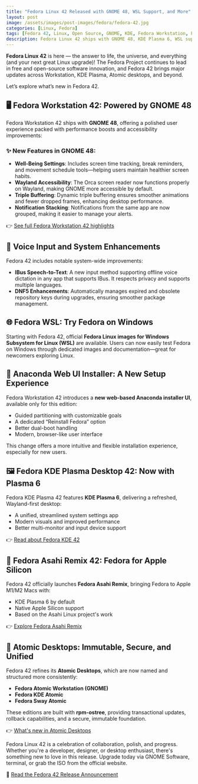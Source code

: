 ```yaml
---
title: "Fedora Linux 42 Released with GNOME 48, WSL Support, and More"
layout: post
image: /assets/images/post-images/fedora/fedora-42.jpg
categories: [Linux, Fedora]
tags: [Fedora 42, Linux, Open Source, GNOME, KDE, Fedora Workstation, Fedora KDE, Fedora Atomic, Fedora Asahi]
description: Fedora Linux 42 ships with GNOME 48, KDE Plasma 6, WSL support, Anaconda Web UI, and enhanced performance and accessibility.
---
```


**Fedora Linux 42** is here — the answer to life, the universe, and everything (and your next great Linux upgrade)! The Fedora Project continues to lead in free and open-source software innovation, and Fedora 42 brings major updates across Workstation, KDE Plasma, Atomic desktops, and beyond.

Let’s explore what’s new in Fedora 42.

## 🖥 Fedora Workstation 42: Powered by GNOME 48

Fedora Workstation 42 ships with **GNOME 48**, offering a polished user experience packed with performance boosts and accessibility improvements:

### ✨ New Features in GNOME 48:
- **Well-Being Settings**: Includes screen time tracking, break reminders, and movement schedule tools—helping users maintain healthier screen habits.
- **Wayland Accessibility**: The Orca screen reader now functions properly on Wayland, making GNOME more accessible by default.
- **Triple Buffering**: Dynamic triple buffering ensures smoother animations and fewer dropped frames, enhancing desktop performance.
- **Notification Stacking**: Notifications from the same app are now grouped, making it easier to manage your alerts.

👉 [See full Fedora Workstation 42 highlights](https://fedoramagazine.org/whats-new-fedora-workstation-42/)

## 💬 Voice Input and System Enhancements

Fedora 42 includes notable system-wide improvements:

- **IBus Speech-to-Text**: A new input method supporting offline voice dictation in any app that supports IBus. It respects privacy and supports multiple languages.
- **DNF5 Enhancements**: Automatically manages expired and obsolete repository keys during upgrades, ensuring smoother package management.

## 🌐 Fedora WSL: Try Fedora on Windows

Starting with Fedora 42, official **Fedora Linux images for Windows Subsystem for Linux (WSL)** are available. Users can now easily test Fedora on Windows through dedicated images and documentation—great for newcomers exploring Linux.

## 🧭 Anaconda Web UI Installer: A New Setup Experience

Fedora Workstation 42 introduces a **new web-based Anaconda installer UI**, available only for this edition:

- Guided partitioning with customizable goals
- A dedicated “Reinstall Fedora” option
- Better dual-boot handling
- Modern, browser-like user interface

This change offers a more intuitive and flexible installation experience, especially for new users.

## 🖼 Fedora KDE Plasma Desktop 42: Now with Plasma 6

Fedora KDE Plasma 42 features **KDE Plasma 6**, delivering a refreshed, Wayland-first desktop:

- A unified, streamlined system settings app
- Modern visuals and improved performance
- Better multi-monitor and input device support

👉 [Read about Fedora KDE 42](https://fedoramagazine.org/whats-new-for-fedora-kde-plasma-desktop-42/)

## 🍏 Fedora Asahi Remix 42: Fedora for Apple Silicon

Fedora 42 officially launches **Fedora Asahi Remix**, bringing Fedora to Apple M1/M2 Macs with:

- KDE Plasma 6 by default
- Native Apple Silicon support
- Based on the Asahi Linux project's work

👉 [Explore Fedora Asahi Remix](https://fedoramagazine.org/fedora-asahi-remix-42-is-now-available/)

## 🧪 Atomic Desktops: Immutable, Secure, and Unified

Fedora 42 refines its **Atomic Desktops**, which are now named and structured more consistently:

- **Fedora Atomic Workstation (GNOME)**
- **Fedora KDE Atomic**
- **Fedora Sway Atomic**

These editions are built with **rpm-ostree**, providing transactional updates, rollback capabilities, and a secure, immutable foundation.

👉 [What's new in Atomic Desktops](https://fedoramagazine.org/whats-new-for-fedora-atomic-desktops-in-fedora-42/)

Fedora Linux 42 is a celebration of collaboration, polish, and progress. Whether you're a developer, designer, or desktop enthusiast, there's something new to love in this release. Upgrade today via GNOME Software, terminal, or grab the ISO from the official website.

🚀 [Read the Fedora 42 Release Announcement](https://fedoramagazine.org/announcing-fedora-linux-42/)

